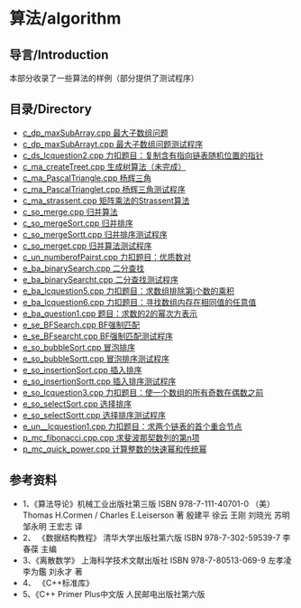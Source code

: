 # 算法/algorithm

## 导言/Introduction

本部分收录了一些算法的样例（部分提供了测试程序）

## 目录/Directory

* [c_dp_maxSubArray.cpp 最大子数组问题](./c_dp_maxSubArray.cpp)
* [c_dp_maxSubArrayt.cpp 最大子数组问题测试程序](./c_dp_maxSubArrayt.cpp)
* [c_ds_lcquestion2.cpp 力扣题目：复制含有指向链表随机位置的指针](./c_ds_lcquestion2.cpp)
* [c_ma_createTreet.cpp 生成树算法（未完成）](./c_ma_createTreet.cpp)
* [c_ma_PascalTriangle.cpp 杨辉三角](./c_ma_PascalTriangle.cpp)
* [c_ma_PascalTrianglet.cpp 杨辉三角测试程序](./c_ma_PascalTrianglet.cpp)
* [c_ma_strassent.cpp 矩阵乘法的Strassent算法](./c_ma_strassent.cpp)
* [c_so_merge.cpp 归并算法](./c_so_merge.cpp)
* [c_so_mergeSort.cpp 归并排序](./c_so_mergeSort.cpp)
* [c_so_mergeSortt.cpp 归并排序测试程序](./c_so_mergeSortt.cpp)
* [c_so_merget.cpp 归并算法测试程序](./c_so_merget.cpp)
* [c_un_numberofPairst.cpp 力扣题目：优质数对](./c_un_numberofPairst.cpp)
* [e_ba_binarySearch.cpp 二分查找](./e_ba_binarySearch.cpp)
* [e_ba_binarySearcht.cpp 二分查找测试程序](./)
* [e_ba_lcquestion5.cpp 力扣题目：求数组排除第i个数的乘积](./e_ba_lcquestion5.cpp)
* [e_ba_lcquestion6.cpp 力扣题目：寻找数组内存在相同值的任意值](./e_ba_lcquestion6.cpp)
* [e_ba_question1.cpp 题目：求数的2的幂次方表示](./e_ba_question1.cpp)
* [e_se_BFSearch.cpp BF强制匹配](./e_se_BFSearch.cpp)
* [e_se_BFsearcht.cpp BF强制匹配测试程序](./e_se_BFsearcht.cpp)
* [e_so_bubbleSort.cpp 冒泡排序](./e_so_bubbleSort.cpp)
* [e_so_bubbleSortt.cpp 冒泡排序测试程序](./e_so_bubbleSortt.cpp)
* [e_so_insertionSort.cpp 插入排序](./e_so_insertionSort.cpp)
* [e_so_insertionSortt.cpp 插入排序测试程序](./e_so_insertionSortt.cpp)
* [e_so_lcquestion3.cpp 力扣题目：使一个数组的所有奇数在偶数之前](./e_so_lcquestion3.cpp)
* [e_so_selectSort.cpp 选择排序](./e_so_selectSort.cpp)
* [e_so_selectSortt.cpp 选择排序测试程序](./e_so_selectSortt.cpp)
* [e_un__lcquestion1.cpp 力扣题目：求两个链表的首个重合节点](./e_un__lcquestion1.cpp)
* [p_mc_fibonacci.cpp.cpp 求斐波那契数列的第n项](./p_mc_fibonacci.cpp.cpp)
* [p_mc_quick_power.cpp 计算整数的快速幂和传统幂](./p_mc_quick_power.cpp)
  
## 参考资料

* 1、《算法导论》机械工业出版社第三版 ISBN 978-7-111-40701-0 （美） Thomas H.Cormen / Charles E.Leiserson 著 殷建平 徐云 王刚 刘晓光 苏明 邹永明 王宏志 译
* 2、 《数据结构教程》 清华大学出版社第六版 ISBN 978-7-302-59539-7 李春葆 主编
* 3、《离散数学》 上海科学技术文献出版社 ISBN 978-7-80513-069-9 左孝凌 李为鑑 刘永才 著
* 4、 《C++标准库》
* 5、《C++ Primer Plus中文版 人民邮电出版社第六版
